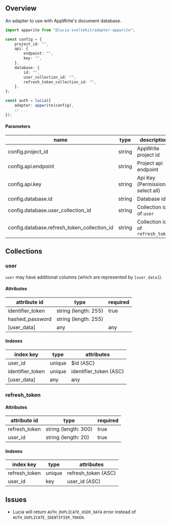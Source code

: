## Overview

An adapter to use with AppWrite's document database.

```ts
import appwrite from "@lucia-sveltekit/adapter-appwrite";

const config = {
    project_id: "",
    api: {
        endpoint: "",
        key: "",
    },
    database: {
        id: "",
        user_collection_id: "",
        refresh_token_collection_id: "",
    },
};

const auth = lucia({
    adapter: appwrite(config),
    // ...
});
```

#### Parameters

| name                                        | type   | description                       |
| ------------------------------------------- | ------ | --------------------------------- |
| config.project_id                           | string | AppWrite project id               |
| config.api.endpoint                         | string | Project api endpoint              |
| config.api.key                              | string | Api Key (Permissions: select all) |
| config.database.id                          | string | Database id                       |
| config.database.user_collection_id          | string | Collection id of `user`           |
| config.database.refresh_token_collection_id | string | Collection id of `refresh_token`  |

## Collections

### user

`user` may have additional columns (which are represented by `[user_data]`).

#### Attributes

| attribute id     | type                 | required |
| ---------------- | -------------------- | -------- |
| identifier_token | string (length: 255) | true     |
| hashed_password  | string (length: 255) |          |
| [user_data]      | any                  | any      |

#### Indexes

| index key        | type   | attributes             |
| ---------------- | ------ | ---------------------- |
| user_id          | unique | $id (ASC)              |
| identifier_token | unique | identifier_token (ASC) |
| [user_data]      | any    | any                    |

### refresh_token

#### Attributes

| attribute id  | type                 | required |
| ------------- | -------------------- | -------- |
| refresh_token | string (length: 300) | true     |
| user_id       | string (length: 20)  | true     |

#### Indexes

| index key     | type   | attributes          |
| ------------- | ------ | ------------------- |
| refresh_token | unique | refresh_token (ASC) |
| user_id       | key    | user_id (ASC)       |

## Issues

-   Lucia will return `AUTH_DUPLICATE_USER_DATA` error instead of `AUTH_DUPLICATE_IDENTIFIER_TOKEN`.
